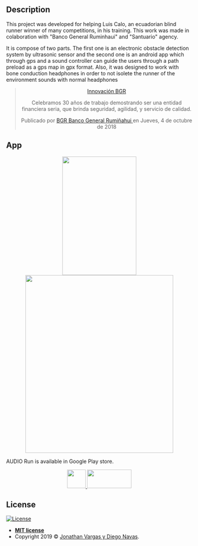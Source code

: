 ## Description

This project was developed for helping Luis Calo, an ecuadorian blind runner winner of many competitions, in his training. This work was made in colaboration with "Banco General Ruminhaui" and "Santuario" agency.

It is compose of two parts. The first one is an electronic obstacle detection system by ultrasonic sensor and the second one is an android app which through gps and a sound controller can guide the users through a path preload as a gps map in gpx format. Also, it was designed to work with bone conduction headphones in order to not isolete the runner of the environment sounds with normal headphones

<!-- Load Facebook SDK for JavaScript -->
<div id="fb-root"></div>
<script async defer src="https://connect.facebook.net/en_US/sdk.js#xfbml=1&version=v3.2"></script>

<div 
  class="fb-video" 
  data-href="https://www.facebook.com/BGRoficial/videos/181602816075274/" 
  data-width="800" 
  data-show-text="true"
  align="center">
    <blockquote 
    cite="https://developers.facebook.com/BGRoficial/videos/181602816075274/" class="fb-xfbml-parse-ignore">
        <a href="https://developers.facebook.com/BGRoficial/videos/181602816075274/">
          Innovación BGR
        </a>
        <p>
          Celebramos 30 años de trabajo demostrando ser una entidad financiera seria, que brinda seguridad, agilidad, y servicio de calidad.
        </p>
        Publicado por 
        <a href="https://www.facebook.com/BGRoficial/">
          BGR Banco General Rumiñahui
        </a> 
        en Jueves, 4 de octubre de 2018
    </blockquote>
</div>

## App

<p align="center">
  <img height="320" width="200" src="https://www.jonathanvargas.ml/wp-content/uploads/2019/03/AUDIORun4.png">

  <img height="480" width="400" src="https://www.jonathanvargas.ml/wp-content/uploads/2019/03/AUDIORun1.jpg">

</p>

<p align="center">

</p>

AUDIO Run is available in Google Play store.

<p align="center">
    <a href="https://play.google.com/store/apps/details?id=com.e.jona.randgo">
        <img height="50" width="50" src="https://www.jonathanvargas.ml/wp-content/uploads/2019/03/AudioRunlogo.png">
    </a>
    <a href="https://play.google.com/store/apps/details?id=com.e.jona.randgo">
      <img height="50" width="120" src="https://www.jonathanvargas.ml/wp-content/uploads/2019/03/google-play-badge.png">
    </a>
</p>


## License

[![License](http://img.shields.io/:license-mit-blue.svg?style=flat-square)](http://badges.mit-license.org)

- **[MIT license](http://opensource.org/licenses/mit-license.php)**
- Copyright 2019 © <a href="https://www.jonathanvargas.ml" target="_blank">Jonathan Vargas y Diego Navas</a>.

